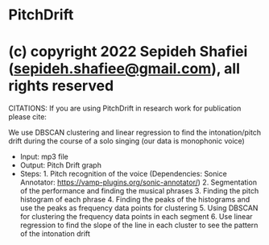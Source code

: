 # PitchDrift
# (c) copyright 2022 Sepideh Shafiei (sepideh.shafiee@gmail.com), all rights reserved
CITATIONS: If you are using PitchDrift in research work for publication please cite: 

We use DBSCAN clustering and linear regression to find the intonation/pitch drift during the course of a solo singing (our data is monophonic voice)

- Input: mp3 file
- Output: Pitch Drift graph
- Steps: 
        1. Pitch recognition of the voice (Dependencies: Sonice Annotator: https://vamp-plugins.org/sonic-annotator/)
        2. Segmentation of the performance and finding the musical phrases
        3. Finding the pitch histogram of each phrase
        4. Finding the peaks of the histograms and use the peaks as frequency data points for clustering
        5. Using DBSCAN for clustering the frequency data points in each segment
        6. Use linear regression to find the slope of the line in each cluster to see the pattern of the intonation drift
